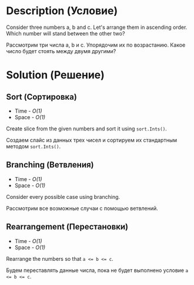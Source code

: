 # Description (Условие)

Consider three numbers a, b and c. Let's arrange them in ascending order. Which number will stand between the other two?

Рассмотрим три числа a, b и c. Упорядочим их по возрастанию. Какое число будет стоять между двумя другими?

# Solution (Решение)

## Sort (Сортировка)

- Time - *O(1)*
- Space - *O(1)*

Create slice from the given numbers and sort it using `sort.Ints()`.

Создаем слайс из данных трех чисел и сортируем их стандартным методом `sort.Ints()`.

## Branching (Ветвления)

- Time - *O(1)*
- Space - *O(1)*

Consider every possible case using branching.

Рассмотрим все возможные случаи с помощью ветвлений.

## Rearrangement (Перестановки)

- Time - *O(1)*
- Space - *O(1)*

Rearrange the numbers so that `a <= b <= c`.

Будем переставлять данные числа, пока не будет выполнено условие `a <= b <= c`.